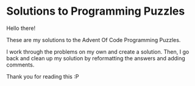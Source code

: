 # Solutions to Programming Puzzles
Hello there!

These are my solutions to the Advent Of Code Programming Puzzles.

I work through the problems on my own and create a solution. Then, I go back and clean up my solution by reformatting the answers and adding comments.

Thank you for reading this :P